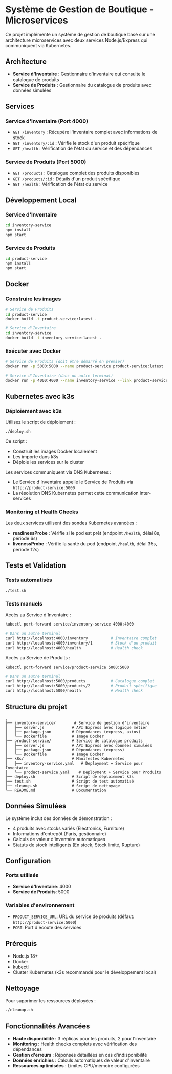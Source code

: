# Système de Gestion de Boutique - Microservices

Ce projet implémente un système de gestion de boutique basé sur une architecture microservices avec deux services Node.js/Express qui communiquent via Kubernetes.

## Architecture

- **Service d'Inventaire** : Gestionnaire d'inventaire qui consulte le catalogue de produits
- **Service de Produits** : Gestionnaire du catalogue de produits avec données simulées

## Services

### Service d'Inventaire (Port 4000)

- `GET /inventory` : Récupère l'inventaire complet avec informations de stock
- `GET /inventory/:id` : Vérifie le stock d'un produit spécifique
- `GET /health` : Vérification de l'état du service et des dépendances

### Service de Produits (Port 5000)

- `GET /products` : Catalogue complet des produits disponibles
- `GET /products/:id` : Détails d'un produit spécifique
- `GET /health` : Vérification de l'état du service

## Développement Local

### Service d'Inventaire

```bash
cd inventory-service
npm install
npm start
```

### Service de Produits

```bash
cd product-service
npm install
npm start
```

## Docker

### Construire les images

```bash
# Service de Produits
cd product-service
docker build -t product-service:latest .

# Service d'Inventaire
cd inventory-service
docker build -t inventory-service:latest .
```

### Exécuter avec Docker

```bash
# Service de Produits (doit être démarré en premier)
docker run -p 5000:5000 --name product-service product-service:latest

# Service d'Inventaire (dans un autre terminal)
docker run -p 4000:4000 --name inventory-service --link product-service inventory-service:latest
```

## Kubernetes avec k3s

### Déploiement avec k3s

Utilisez le script de déploiement :

```bash
./deploy.sh
```

Ce script :

- Construit les images Docker localement
- Les importe dans k3s
- Déploie les services sur le cluster

Les services communiquent via DNS Kubernetes :

- Le Service d'Inventaire appelle le Service de Produits via `http://product-service:5000`
- La résolution DNS Kubernetes permet cette communication inter-services

### Monitoring et Health Checks

Les deux services utilisent des sondes Kubernetes avancées :

- **readinessProbe** : Vérifie si le pod est prêt (endpoint `/health`, délai 8s, période 6s)
- **livenessProbe** : Vérifie la santé du pod (endpoint `/health`, délai 35s, période 12s)

## Tests et Validation

### Tests automatisés

```bash
./test.sh
```

### Tests manuels

Accès au Service d'Inventaire :

```bash
kubectl port-forward service/inventory-service 4000:4000

# Dans un autre terminal
curl http://localhost:4000/inventory          # Inventaire complet
curl http://localhost:4000/inventory/1        # Stock d'un produit
curl http://localhost:4000/health             # Health check
```

Accès au Service de Produits :

```bash
kubectl port-forward service/product-service 5000:5000

# Dans un autre terminal
curl http://localhost:5000/products           # Catalogue complet
curl http://localhost:5000/products/2         # Produit spécifique
curl http://localhost:5000/health             # Health check
```

## Structure du projet

```
.
├── inventory-service/        # Service de gestion d'inventaire
│   ├── server.js            # API Express avec logique métier
│   ├── package.json         # Dépendances (express, axios)
│   └── Dockerfile           # Image Docker
├── product-service/         # Service de catalogue produits
│   ├── server.js            # API Express avec données simulées
│   ├── package.json         # Dépendances (express)
│   └── Dockerfile           # Image Docker
├── k8s/                     # Manifestes Kubernetes
│   ├── inventory-service.yaml   # Deployment + Service pour Inventaire
│   └── product-service.yaml    # Deployment + Service pour Produits
├── deploy.sh                # Script de déploiement k3s
├── test.sh                  # Script de test automatisé
├── cleanup.sh               # Script de nettoyage
└── README.md                # Documentation
```

## Données Simulées

Le système inclut des données de démonstration :

- 4 produits avec stocks variés (Electronics, Furniture)
- Informations d'entrepôt (Paris, gestionnaire)
- Calculs de valeur d'inventaire automatiques
- Statuts de stock intelligents (En stock, Stock limité, Rupture)

## Configuration

### Ports utilisés

- **Service d'Inventaire**: 4000
- **Service de Produits**: 5000

### Variables d'environnement

- `PRODUCT_SERVICE_URL`: URL du service de produits (défaut: `http://product-service:5000`)
- `PORT`: Port d'écoute des services

## Prérequis

- Node.js 18+
- Docker
- kubectl
- Cluster Kubernetes (k3s recommandé pour le développement local)

## Nettoyage

Pour supprimer les ressources déployées :

```bash
./cleanup.sh
```

## Fonctionnalités Avancées

- **Haute disponibilité** : 3 réplicas pour les produits, 2 pour l'inventaire
- **Monitoring** : Health checks complets avec vérification des dépendances
- **Gestion d'erreurs** : Réponses détaillées en cas d'indisponibilité
- **Données enrichies** : Calculs automatiques de valeur d'inventaire
- **Ressources optimisées** : Limites CPU/mémoire configurées
